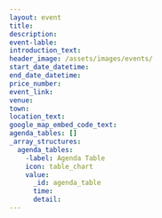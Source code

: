 ```yaml
---
layout: event
title:
description:
event-lable:
introduction_text:
header_image: /assets/images/events/
start_date_datetime:
end_date_datetime:
price_number: 
event_link:
venue:
town:
location_text:
google_map_embed_code_text:
agenda_tables: []
_array_structures:
  agenda_tables:
    -label: Agenda Table
    icon: table_chart
    value:
      _id: agenda_table
      time:
      detail:
---
```

